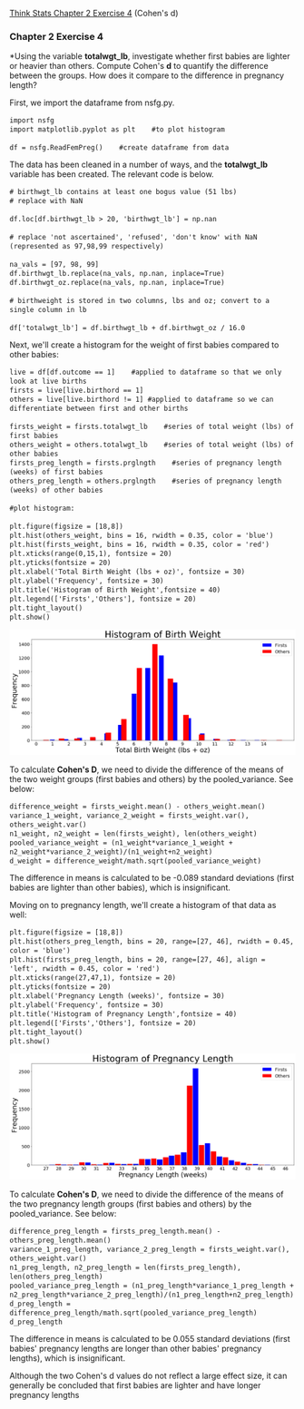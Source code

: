 [Think Stats Chapter 2 Exercise 4](http://greenteapress.com/thinkstats2/html/thinkstats2003.html#toc24) (Cohen's d)

### Chapter 2 Exercise 4
*Using the variable **totalwgt_lb**, investigate whether first babies are lighter or heavier than others. Compute Cohen's **d** to quantify the difference between the groups. How does it compare to the difference in pregnancy length?

First, we import the dataframe from nsfg.py. 

```
import nsfg
import matplotlib.pyplot as plt    #to plot histogram

df = nsfg.ReadFemPreg()    #create dataframe from data
```


The data has been cleaned in a number of ways, and the **totalwgt_lb** variable has been created. The relevant code is below.

```
# birthwgt_lb contains at least one bogus value (51 lbs)
# replace with NaN

df.loc[df.birthwgt_lb > 20, 'birthwgt_lb'] = np.nan
    
# replace 'not ascertained', 'refused', 'don't know' with NaN (represented as 97,98,99 respectively)

na_vals = [97, 98, 99]
df.birthwgt_lb.replace(na_vals, np.nan, inplace=True)
df.birthwgt_oz.replace(na_vals, np.nan, inplace=True)

# birthweight is stored in two columns, lbs and oz; convert to a single column in lb

df['totalwgt_lb'] = df.birthwgt_lb + df.birthwgt_oz / 16.0 
```

Next, we'll create a histogram for the weight of first babies compared to other babies:

```
live = df[df.outcome == 1]    #applied to dataframe so that we only look at live births
firsts = live[live.birthord == 1]
others = live[live.birthord != 1] #applied to dataframe so we can differentiate between first and other births

firsts_weight = firsts.totalwgt_lb    #series of total weight (lbs) of first babies
others_weight = others.totalwgt_lb    #series of total weight (lbs) of other babies
firsts_preg_length = firsts.prglngth    #series of pregnancy length (weeks) of first babies
others_preg_length = others.prglngth    #series of pregnancy length (weeks) of other babies

#plot histogram:

plt.figure(figsize = [18,8])
plt.hist(others_weight, bins = 16, rwidth = 0.35, color = 'blue')
plt.hist(firsts_weight, bins = 16, rwidth = 0.35, color = 'red')
plt.xticks(range(0,15,1), fontsize = 20)
plt.yticks(fontsize = 20)
plt.xlabel('Total Birth Weight (lbs + oz)', fontsize = 30)
plt.ylabel('Frequency', fontsize = 30)
plt.title('Histogram of Birth Weight',fontsize = 40)
plt.legend(['Firsts','Others'], fontsize = 20)
plt.tight_layout()
plt.show()
```

![Histogram of Birth Weight](https://github.com/gravesa333/dsp/blob/master/lessons/statistics/Histogram_of_birth_weight.png)

To calculate **Cohen's D**, we need to divide the difference of the means of the two weight groups (first babies and others) by the pooled_variance.  See below:

```
difference_weight = firsts_weight.mean() - others_weight.mean()
variance_1_weight, variance_2_weight = firsts_weight.var(), others_weight.var()
n1_weight, n2_weight = len(firsts_weight), len(others_weight)
pooled_variance_weight = (n1_weight*variance_1_weight + n2_weight*variance_2_weight)/(n1_weight+n2_weight)
d_weight = difference_weight/math.sqrt(pooled_variance_weight)
```
The difference in means is calculated to be -0.089 standard deviations (first babies are lighter than other babies), which is insignificant.

Moving on to pregnancy length, we'll create a histogram of that data as well:

```
plt.figure(figsize = [18,8])
plt.hist(others_preg_length, bins = 20, range=[27, 46], rwidth = 0.45, color = 'blue')
plt.hist(firsts_preg_length, bins = 20, range=[27, 46], align = 'left', rwidth = 0.45, color = 'red')
plt.xticks(range(27,47,1), fontsize = 20)
plt.yticks(fontsize = 20)
plt.xlabel('Pregnancy Length (weeks)', fontsize = 30)
plt.ylabel('Frequency', fontsize = 30)
plt.title('Histogram of Pregnancy Length',fontsize = 40)
plt.legend(['Firsts','Others'], fontsize = 20)
plt.tight_layout()
plt.show()
```

![Histogram of Pregnancy_Length](https://github.com/gravesa333/dsp/blob/master/lessons/statistics/Histogram_of_pregnancy_length.png)

To calculate **Cohen's D**, we need to divide the difference of the means of the two pregnancy length groups (first babies and others) by the pooled_variance.  See below:

```
difference_preg_length = firsts_preg_length.mean() - others_preg_length.mean()
variance_1_preg_length, variance_2_preg_length = firsts_weight.var(), others_weight.var()
n1_preg_length, n2_preg_length = len(firsts_preg_length), len(others_preg_length)
pooled_variance_preg_length = (n1_preg_length*variance_1_preg_length + n2_preg_length*variance_2_preg_length)/(n1_preg_length+n2_preg_length)
d_preg_length = difference_preg_length/math.sqrt(pooled_variance_preg_length)
d_preg_length
```
The difference in means is calculated to be 0.055 standard deviations (first babies' pregnancy lengths are longer than other babies' pregnancy lengths), which is insignificant.

Although the two Cohen's d values do not reflect a large effect size, it can generally be concluded that first babies are lighter and have longer pregnancy lengths











